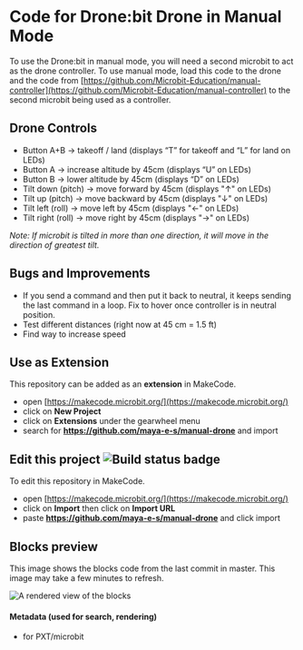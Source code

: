 # Code for Drone:bit Drone in Manual Mode
To use the Drone:bit in manual mode, you will need a second microbit to act as the drone controller. 
To use manual mode, load this code to the drone and the code from [https://github.com/Microbit-Education/manual-controller](https://github.com/Microbit-Education/manual-controller) to the second microbit being used as a controller.

## Drone Controls
* Button A+B &rarr; takeoff / land (displays “T” for takeoff and “L” for land on LEDs) 
* Button A &rarr; increase altitude by 45cm (displays “U” on LEDs)
* Button B &rarr; lower altitude by 45cm (displays “D” on LEDs)
* Tilt down (pitch) &rarr; move forward by 45cm (displays "&uarr;" on LEDs) 
* Tilt up (pitch) &rarr; move backward by 45cm (displays "&darr;" on LEDs) 
* Tilt left (roll) &rarr; move left by 45cm (displays "&larr;" on LEDs)
* Tilt right (roll) &rarr; move right by 45cm (displays "&rarr;" on LEDs)

*Note: If microbit is tilted in more than one direction, it will move in the direction of greatest tilt.*

## Bugs and Improvements 
* If you send a command and then put it back to neutral, it keeps sending the last command in a loop. Fix to hover once controller is in neutral position. 
* Test different distances (right now at 45 cm = 1.5 ft)
* Find way to increase speed

## Use as Extension

This repository can be added as an **extension** in MakeCode.

* open [https://makecode.microbit.org/](https://makecode.microbit.org/)
* click on **New Project**
* click on **Extensions** under the gearwheel menu
* search for **https://github.com/maya-e-s/manual-drone** and import

## Edit this project ![Build status badge](https://github.com/maya-e-s/manual-drone/workflows/MakeCode/badge.svg)

To edit this repository in MakeCode.

* open [https://makecode.microbit.org/](https://makecode.microbit.org/)
* click on **Import** then click on **Import URL**
* paste **https://github.com/maya-e-s/manual-drone** and click import

## Blocks preview

This image shows the blocks code from the last commit in master.
This image may take a few minutes to refresh.

![A rendered view of the blocks](https://github.com/maya-e-s/manual-drone/raw/master/.github/makecode/blocks.png)

#### Metadata (used for search, rendering)

* for PXT/microbit
<script src="https://makecode.com/gh-pages-embed.js"></script><script>makeCodeRender("{{ site.makecode.home_url }}", "{{ site.github.owner_name }}/{{ site.github.repository_name }}");</script>
